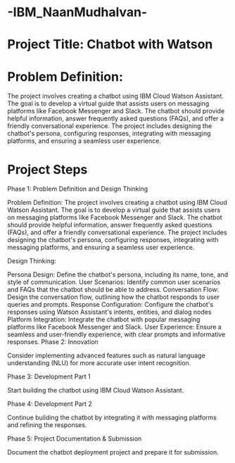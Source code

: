 # -IBM_NaanMudhalvan-
# Project Title: Chatbot with Watson


# Problem Definition: 
The project involves creating a chatbot using IBM Cloud Watson Assistant. The goal is to develop a virtual guide that assists users on messaging platforms like Facebook Messenger and Slack. The chatbot should provide helpful information, answer frequently asked questions (FAQs), and offer a friendly conversational experience. The project includes designing the chatbot's persona, configuring responses, integrating with messaging platforms, and ensuring a seamless user experience.

# Project Steps

Phase 1: Problem Definition and Design Thinking

Problem Definition: The project involves creating a chatbot using IBM Cloud Watson Assistant. The goal is to develop a virtual guide that assists users on messaging platforms like Facebook Messenger and Slack. The chatbot should provide helpful information, answer frequently asked questions (FAQs), and offer a friendly conversational experience. The project includes designing the chatbot's persona, configuring responses, integrating with messaging platforms, and ensuring a seamless user experience.

Design Thinking:

Persona Design: Define the chatbot's persona, including its name, tone, and style of communication.
User Scenarios: Identify common user scenarios and FAQs that the chatbot should be able to address.
Conversation Flow: Design the conversation flow, outlining how the chatbot responds to user queries and prompts.
Response Configuration: Configure the chatbot's responses using Watson Assistant's intents, entities, and dialog nodes
Platform Integration: Integrate the chatbot with popular messaging platforms like Facebook Messenger and Slack.
User Experience: Ensure a seamless and user-friendly experience, with clear prompts and informative responses.
Phase 2: Innovation

Consider implementing advanced features such as natural language understanding (NLU) for more accurate user intent recognition.

Phase 3: Development Part 1

Start building the chatbot using IBM Cloud Watson Assistant.

Phase 4: Development Part 2

Continue building the chatbot by integrating it with messaging platforms and refining the responses.

Phase 5: Project Documentation & Submission

Document the chatbot deployment project and prepare it for submission.
